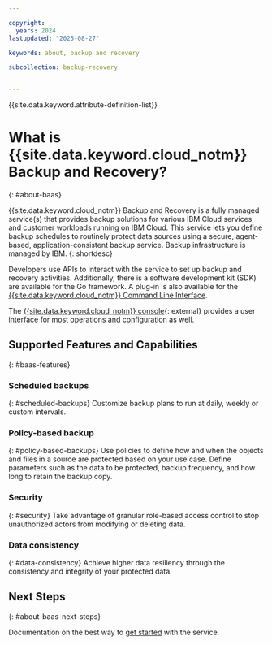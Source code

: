 ```yaml
---

copyright:
  years: 2024
lastupdated: "2025-08-27"

keywords: about, backup and recovery

subcollection: backup-recovery


---
```


{{site.data.keyword.attribute-definition-list}}

# What is {{site.data.keyword.cloud_notm}} Backup and Recovery?
{: #about-baas}

{{site.data.keyword.cloud_notm}} Backup and Recovery is a fully managed service(s) that provides backup solutions for various IBM Cloud services and customer workloads running on IBM Cloud.
This service lets you define backup schedules to routinely protect data sources using a secure, agent-based, application-consistent backup service. Backup infrastructure is managed by IBM.
{: shortdesc}

Developers use APIs to interact with the service to set up backup and recovery activities. Additionally, there is a software development kit (SDK) are available for the Go framework. A plug-in is also available for the [{{site.data.keyword.cloud_notm}} Command Line Interface](/docs/cli?topic=cli-getting-started).

The [{{site.data.keyword.cloud_notm}} console](https://cloud.ibm.com/){: external} provides a user interface for most operations and configuration as well.

## Supported Features and Capabilities
{: #baas-features}

### Scheduled backups
{: #scheduled-backups}
Customize backup plans to run at daily, weekly or custom intervals.

### Policy-based backup
{: #policy-based-backups}
Use policies to define how and when the objects and files in a source are protected based on your use case. Define parameters such as the data to be protected, backup frequency, and how long to retain the backup copy.

### Security
{: #security}
Take advantage of granular role-based access control to stop unauthorized actors from modifying or deleting data.

### Data consistency
{: #data-consistency}
Achieve higher data resiliency through the consistency and integrity of your protected data.

## Next Steps
{: #about-baas-next-steps}

Documentation on the best way to [get started](/docs/backup-recovery?topic=backup-recovery-getting-started-backup-recovery) with the service.


